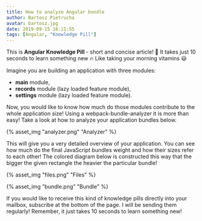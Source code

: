 ```yaml
---
title: How to analyze Angular bundle
author: Bartosz Pietrucha
avatar: bartosz.jpg
date: 2019-09-15 16:11:55
tags: [Angular, "Knowledge Pill"]
---
```

This is **Angular Knowledge Pill** - short and concise article! 💊
It takes just 10 seconds to learn something new 🔥
Like taking your morning vitamins 😃

Imagine you are building an application with three modules:
- **main** module,
- **records** module (lazy loaded feature module),
- **settings** module (lazy loaded feature module).

Now, you would like to know how much do those modules contribute to the whole application size! Using a webpack-bundle-analyzer it is more than easy! Take a look at how to analyze your application bundles below.

{% asset_img "analyzer.png" "Analyzer" %}

This will give you a very detailed overview of your application. You can see how much do the final JavaScript bundles weight and how their sizes refer to each other! The colored diagram below is constructed this way that the bigger the given rectangle the heavier the particular bundle!

{% asset_img "files.png" "Files" %}

{% asset_img "bundle.png" "Bundle" %}

If you would like to receive this kind of knowledge pills directly into your mailbox, subscribe at the bottom of the page. I will be sending them regularly! Remember, it just takes 10 seconds to learn something new!
